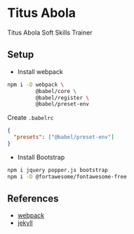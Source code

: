 # Titus Abola

Titus Abola Soft Skills Trainer

## Setup

- Install webpack

```bash
npm i -D webpack \
         @babel/core \
         @babel/register \
         @babel/preset-env
```

Create `.babelrc`

```json
{
  "presets": ["@babel/preset-env"]
}
```

- Install Bootstrap

```bash
npm i jquery popper.js bootstrap
npm i -D @fortawesome/fontawesome-free
```

## References

- [webpack](https://webpack.js.org/concepts)
- [jekyll](https://jekyllrb.com/)